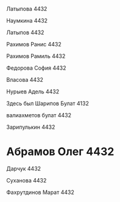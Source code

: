 Латыпова 4432

Наумкина 4432

Латыпов 4432

Рахимов Ранис 4432

Рахимов Рамиль 4432

Федорова София 4432 

Власова 4432

Нурыев Адель 4432

Здесь был Шарипов Булат 4132

валиахметов булат 4432

Зарипулькин 4432

# Абрамов Олег 4432

Дарчук 4432

Суханова 4432

Фахрутдинов Марат 4432
